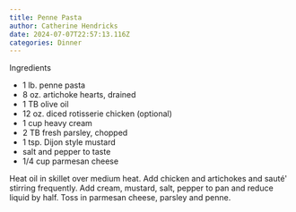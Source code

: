 ```yaml
---
title: Penne Pasta
author: Catherine Hendricks
date: 2024-07-07T22:57:13.116Z
categories: Dinner
---
```

Ingredients

* 1﻿ lb. penne pasta
* 8﻿ oz. artichoke hearts, drained
* 1﻿ TB olive oil
* 1﻿2 oz. diced rotisserie chicken (optional)
* 1﻿ cup heavy cream
* 2﻿ TB fresh parsley, chopped
* 1﻿ tsp. Dijon style mustard
* s﻿alt and pepper to taste
* 1﻿/4 cup parmesan cheese

Heat oil in skillet over medium heat. Add chicken and artichokes and sauté' stirring frequently. Add cream, mustard, salt, pepper to pan and reduce liquid by half. Toss in parmesan cheese, parsley and penne.